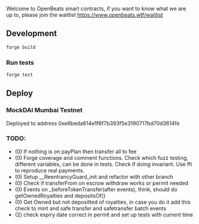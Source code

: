 Welcome to OpenBeats smart contracts, if you want to know what we are up to, please join the waitlist https://www.openbeats.wtf/waitlist
## Development

```sh
forge build
```

### Run tests

```sh
forge test
```

## Deploy

### MockDAI Mumbai Testnet

Deployed to address 0xe6beda614e1f6f7b393f5e3190717bd70d3614fe  

### TODO:

- (0) If nothing is on payPlan then transfer all to fee
- (0) Forge coverage and comment functions. Check which fuzz testing, different variables, can be done in tests. Check if doing invariant. Use ffi to reproduce real payments. 
- (0) Setup __ReentrancyGuard_init and refactor with other branch
- (0) Check if transferFrom on escrow withdraw works or permit needed
- (0) Events on _beforeTokenTransfer(after events), think, should do getOwnedRoyalties and depositsOf()
- (0) Get Owned but not depositted of royalties, in case you do it add this check to mint and safe transfer and safetransfer batch events
- (2) check expiry date correct in permit and set up tests with current time